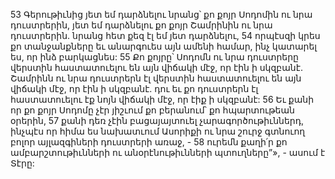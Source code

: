 53 Գերութիւնից յետ եմ դարձնելու նրանց՝ քո քոյր Սոդոմին ու նրա դուստրերին, յետ եմ դարձնելու քո քոյր Շամրինին ու նրա դուստրերին. նրանց հետ քեզ էլ եմ յետ դարձնելու, 54 որպէսզի կրես քո տանջանքները եւ անարգուես այն ամենի համար, ինչ կատարել ես, որ ինձ բարկացնես: 55 Քո քոյրը՝ Սոդոմն ու նրա դուստրերը վերստին հաստատուելու են այն վիճակի մէջ, որ էին ի սկզբանէ. Շամրինն ու նրա դուստրերն էլ վերստին հաստատուելու են այն վիճակի մէջ, որ էին ի սկզբանէ. դու եւ քո դուստրերն էլ հաստատուելու էք նոյն վիճակի մէջ, որ էիք ի սկզբանէ: 56 Եւ քանի որ քո քոյր Սոդոմը չէր յիշւում քո բերանում՝ քո հպարտութեան օրերին, 57 քանի դեռ չէին բացայայտուել չարագործութիւններդ, ինչպէս որ հիմա ես նախատւում Ասորիքի ու նրա շուրջ գտնուող բոլոր այլազգիների դուստրերի առաջ, - 58 ուրեմն քաղի՛ր քո ամբարշտութիւնների ու անօրէնութիւնների պտուղները”», - ասում է Տէրը:
